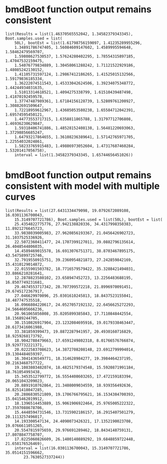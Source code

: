 # bmdBoot function output remains consistent

    list(Results = list(1.46370565552042, 1.34582379343345), Boot.samples.used = list(
        50L), bootEst = list(1.61798756159097, 1.41235289955296, 
        1.34891786747405, 1.56084609147602, 1.4589995594648, 1.58462479569707, 
        1.59808627530537, 1.57624280402295, 1.78554315897185, 1.47047532159475, 
        1.54076779834889, 1.30458061288242, 1.71121522929186, 1.48085242130152, 
        1.41105731597124, 1.29867412186265, 1.41525015132566, 1.59179836185334, 
        1.36222074511543, 1.45333042624506, 1.39234075348772, 1.44244934031635, 
        1.51013314618521, 1.4094275338799, 1.61510439487498, 1.41870192459578, 
        1.37747487989361, 1.67184156128739, 1.52809761200927, 1.30882691509647, 
        1.72218959612967, 1.43605053580238, 1.65584712042391, 1.69574595450121, 
        1.44773553717315, 1.6358811865788, 1.31797712706808, 1.46936230629847, 
        1.59318406741886, 1.48528152408138, 1.56481220693063, 1.37298856685247, 
        1.64793217864655, 1.36108236389641, 1.57142765971705, 1.22554032024861, 
        1.58233765915483, 1.49886973052604, 1.47317687460284, 1.53201417056758), 
        interval = list(1.34582379343345, 1.65744656451026))

# bmdBoot function output remains consistent with model with multiple curves

    list(Results = list(27.6431334479098, 19.0792672089108, 16.0301136700043, 
        15.3149707721786), Boot.samples.used = list(50L), bootEst = list(
        25.4354822775776, 27.942138820336, 34.4317998350383, 11.8921276645723, 
        33.9838039005983, 27.9620856193367, 21.0456426902723, 31.1037525336926, 
        22.5072360411477, 24.1707399127011, 39.0882796135614, 26.4048544806035, 
        14.4589469015578, 16.6913076751371, 38.8703467895175, 43.5475899725746, 
        32.7919550915751, 39.2360954821873, 27.242859842169, 15.4310129014872, 
        22.0155901503782, 18.7716579579422, 35.3288421494031, 33.8866210281641, 
        12.2878823580102, 23.658947452723, 13.2256483688195, 16.8507749231681, 
        29.4674553717342, 28.707399572218, 21.8996970091451, 29.6745172367917, 
        27.046629970096, 25.0301610245813, 18.8437523155041, 18.487747535518, 
        16.0966804220617, 24.0527057192132, 22.6456625272293, 24.5664605666236, 
        20.961065856008, 35.0205899385843, 17.7110848442554, 18.15689244705, 
        30.1510826917904, 23.1232084695916, 19.0179338463447, 28.6173416061988, 
        33.381859399473, 19.8872287941957, 20.4930160716829, 18.9259268173792, 
        18.9042788479663, 17.6591249802318, 8.01766576766874, 19.9297732221371, 
        20.0222583708623, 14.3872708208148, 23.6912799994014, 19.1304484659397, 
        16.3041436549771, 18.314628984277, 19.3984464237195, 30.2163468757722, 
        19.1083803482074, 18.4825179374548, 15.5920871991184, 18.761054993438, 
        15.3453512799772, 16.5554408603265, 17.472159183394, 20.0651043209023, 
        20.8891910762864, 21.3408009034559, 18.939356492636, 16.8251418047285, 
        20.2886830521809, 19.1706766795621, 16.1534384700393, 15.0415462019912, 
        18.1396514453889, 15.9061906922464, 25.9765005222322, 17.3597088678706, 
        15.4448594731546, 13.7315902186157, 16.2915407501279, 20.1113257496017, 
        14.193300547134, 24.4090073426321, 17.1352190023708, 19.0766611051265, 
        20.5547815975659, 29.976691289462, 18.8434148759131, 17.8078847758707, 
        17.8225060826609, 26.1400140889292, 19.6848859722448, 21.658176526469), 
        interval = list(16.0301136700043, 15.3149707721786, 35.0514151596662, 
            23.7630527337244))

